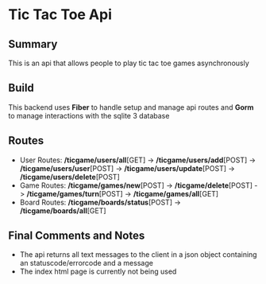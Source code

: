 # Tic Tac Toe Api

## Summary

This is an api that allows people to play tic tac toe games asynchronously

## Build

This backend uses **Fiber** to handle setup and manage api routes and **Gorm** to manage interactions with the sqlite 3 database

## Routes

- User Routes: **/ticgame/users/all**[GET] -> **/ticgame/users/add**[POST] -> **/ticgame/users/user**[POST] -> **/ticgame/users/update**[POST] -> **/ticgame/users/delete**[POST]
- Game Routes: **/ticgame/games/new**[POST] -> **/ticgame/delete**[POST] -> **/ticgame/games/turn**[POST] -> **/ticgame/games/all**[GET]
- Board Routes: **/ticgame/boards/status**[POST] -> **/ticgame/boards/all**[GET]

## Final Comments and Notes

- The api returns all text messages to the client in a json object containing an statuscode/errorcode and a message
- The index html page is currently not being used
